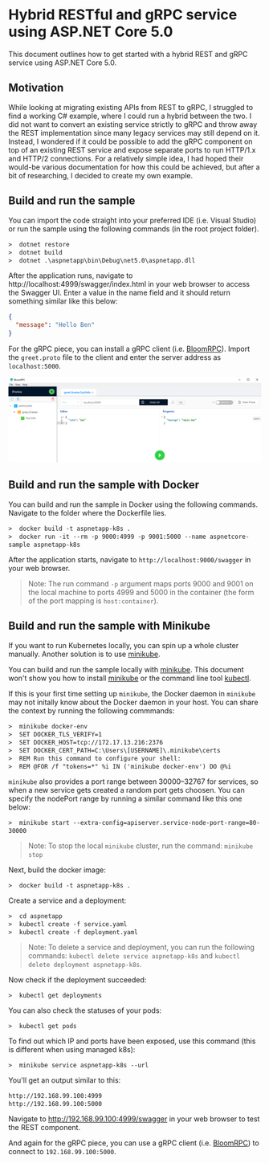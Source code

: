 # Hybrid RESTful and gRPC service using ASP.NET Core 5.0

This document outlines how to get started with a hybrid REST and gRPC service using ASP.NET Core 5.0.

## Motivation

While looking at migrating existing APIs from REST to gRPC, I struggled to find a working C# example, where I could run a hybrid between the two. I did not want to convert an existing service strictly to gRPC and throw away the REST implementation since many legacy services may still depend on it. Instead, I wondered if it could be possible to add the gRPC component on top of an existing REST service and expose separate ports to run HTTP/1.x and HTTP/2 connections. For a relatively simple idea, I had hoped their would-be various documentation for how this could be achieved, but after a bit of researching, I decided to create my own example.

## Build and run the sample

You can import the code straight into your preferred IDE (i.e. Visual Studio) or run the sample using the following commands (in the root project folder).

```pwsh
>  dotnet restore
>  dotnet build
>  dotnet .\aspnetapp\bin\Debug\net5.0\aspnetapp.dll
```

After the application runs, navigate to http://localhost:4999/swagger/index.html in your web browser to access the Swagger UI. Enter a value in the name field and it should return something similar like this below:

```json
{
  "message": "Hello Ben"
}
```

For the gRPC piece, you can install a gRPC client (i.e. [BloomRPC](https://github.com/uw-labs/bloomrpc)). Import the `greet.proto` file to the client and enter the server address as `localhost:5000`.

![alt text](bloomrpc.png?raw=true "BloomRPC Example")

## Build and run the sample with Docker

You can build and run the sample in Docker using the following commands. Navigate to the folder where the Dockerfile lies.

```pwsh
>  docker build -t aspnetapp-k8s .
>  docker run -it --rm -p 9000:4999 -p 9001:5000 --name aspnetcore-sample aspnetapp-k8s
```

After the application starts, navigate to `http://localhost:9000/swagger` in your web browser.

> Note: The run command `-p` argument maps ports 9000 and 9001 on the local machine to ports 4999 and 5000 in the container (the form of the port mapping is `host:container`).

## Build and run the sample with Minikube

If you want to run Kubernetes locally, you can spin up a whole cluster manually. Another solution is to use [minikube](https://kubernetes.io/docs/setup/minikube/). 

You can build and run the sample locally with [minikube](https://kubernetes.io/docs/setup/minikube/). This document won't show you how to install [minikube](https://kubernetes.io/docs/setup/minikube/) or the command line tool [kubectl](https://kubernetes.io/docs/tasks/tools/install-kubectl/).

If this is your first time setting up `minikube`, the Docker daemon in `minikube` may not initally know about the Docker daemon in your host. You can share the context by running the following commmands:
```pwsh
>  minikube docker-env
>  SET DOCKER_TLS_VERIFY=1
>  SET DOCKER_HOST=tcp://172.17.13.216:2376
>  SET DOCKER_CERT_PATH=C:\Users\[USERNAME]\.minikube\certs
>  REM Run this command to configure your shell:
>  REM @FOR /f "tokens=*" %i IN ('minikube docker-env') DO @%i
```

`minikube` also provides a port range between 30000–32767 for services, so when a new service gets created a random port gets choosen. You can specify the nodePort range by running a similar command like this one below:
```pwsh
>  minikube start --extra-config=apiserver.service-node-port-range=80-30000
```

> Note: To stop the local `minikube` cluster, run the command: `minikube stop`

Next, build the docker image:
```pwsh
>  docker build -t aspnetapp-k8s .
```

Create a service and a deployment:
```pwsh
>  cd aspnetapp
>  kubectl create -f service.yaml
>  kubectl create -f deployment.yaml
```

> Note: To delete a service and deployment, you can run the following commands: `kubectl delete service aspnetapp-k8s` and `kubectl delete deployment aspnetapp-k8s`.

Now check if the deployment succeeded:
```pwsh
>  kubectl get deployments
```

You can also check the statuses of your pods:
```pwsh
>  kubectl get pods
```

To find out which IP and ports have been exposed, use this command (this is different when using managed k8s):
```pwsh
>  minikube service aspnetapp-k8s --url
```

You'll get an output similar to this:
```pwsh
http://192.168.99.100:4999
http://192.168.99.100:5000
```

Navigate to http://192.168.99.100:4999/swagger in your web browser to test the REST component.

And again for the gRPC piece, you can use a gRPC client (i.e. [BloomRPC](https://github.com/uw-labs/bloomrpc)) to connect to `192.168.99.100:5000`.